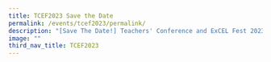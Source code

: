 ```yaml
---
title: TCEF2023 Save the Date
permalink: /events/tcef2023/permalink/
description: "[Save The Date!] Teachers' Conference and ExCEL Fest 2023"
image: ""
third_nav_title: TCEF2023
---
```

